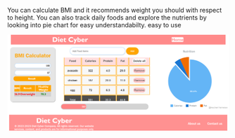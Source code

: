 You can calculate BMI and it recommends weight you should with respect to height.
You can also track daily foods and explore the nutrients by looking into pie chart for easy understandabilty.
easy to use

![Website](/ctracker/website.png?raw=true "website")
